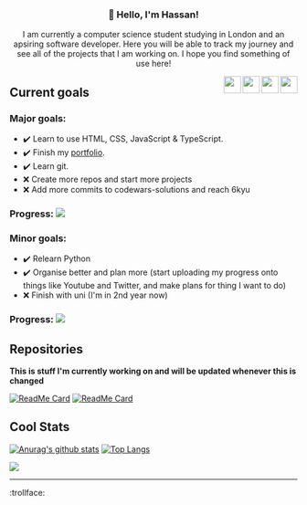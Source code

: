 <h3 align="center">👋 Hello, I'm Hassan!</h3>
<p align="center">I am currently a computer science student studying in London and an apsiring software developer. Here you will be able to track my journey and see all of the projects that I am working on. I hope you find something of use here!</p>

[<img src="https://raw.githubusercontent.com/FortAwesome/Font-Awesome/6.x/svgs/solid/at.svg" align=right width=30 height=30>](mailto:contact@hassanj.dev)
[<img src="https://raw.githubusercontent.com/FortAwesome/Font-Awesome/6.x/svgs/solid/globe.svg" align=right width=30 height=30>](https://hassanj.dev)
[<img src="https://raw.githubusercontent.com/FortAwesome/Font-Awesome/6.x/svgs/brands/linkedin-in.svg" align=right width="30" height="30">](https://www.linkedin.com/in/hassan-javed-924629221)
[<img src="https://raw.githubusercontent.com/FortAwesome/Font-Awesome/6.x/svgs/brands/youtube.svg" align=right  width=30 height=30>](https://www.youtube.com/channel/UCUJiDUP8P0lsjKreaW45pdw)

## Current goals

### Major goals:

- ✔️ Learn to use HTML, CSS, JavaScript & TypeScript.
- ✔️ Finish my [portfolio](https://hassanj.dev).
- ✔️ Learn git.
- ❌ Create more repos and start more projects
- ❌ Add more commits to codewars-solutions and reach 6kyu

### **Progress:** ![](https://us-central1-progress-markdown.cloudfunctions.net/progress/60)

### Minor goals:

- ✔️ Relearn Python
- ✔️ Organise better and plan more (start uploading my progress onto things like Youtube and Twitter, and make plans for thing I want to do)
- ❌ Finish with uni (I'm in 2nd year now)

### **Progress:** ![](https://us-central1-progress-markdown.cloudfunctions.net/progress/75)

## Repositories

**This is stuff I'm currently working on and will be updated whenever this is changed**

[![ReadMe Card](https://github-readme-stats.vercel.app/api/pin/?username=divizn&repo=codewars-solutions&hide_border=true&bg_color=0d1117&theme=dark)](https://github.com/divizn/codewars-solutions)
[![ReadMe Card](https://github-readme-stats.vercel.app/api/pin/?username=divizn&repo=java-basic-calculator&hide_border=true&theme=dark&bg_color=0d1117)](https://github.com/divizn/java-basic-calculator)

## Cool Stats

[![Anurag's github stats](https://github-readme-stats.vercel.app/api?username=divizn&count_private=true&hide_border=true&theme=dark&show_icons=true&bg_color=0d1117)](https://github.com/anuraghazra/github-readme-stats) [![Top Langs](https://github-readme-stats.vercel.app/api/top-langs/?username=divizn&layout=compact&theme=dark&hide_border=true&bg_color=0d1117)](https://github.com/anuraghazra/github-readme-stats)

![](https://komarev.com/ghpvc/?username=divizn)

---

:trollface:
